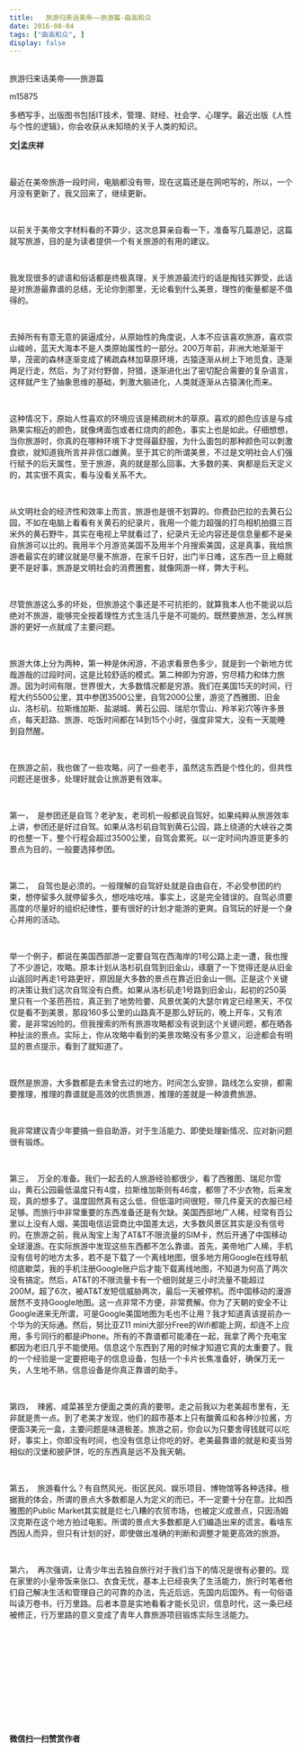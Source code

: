 ```yaml
---
title:   旅游归来话美帝——旅游篇-曲高和众
date: 2016-08-04
tags: ["曲高和众", ]
display: false
---
```



## 



旅游归来话美帝——旅游篇




m15875




多栖写手，出版图书包括IT技术，管理、财经、社会学、心理学。最近出版《人性与个性的逻辑》，你会收获从未知晓的关于人类的知识。


**文|孟庆祥**

&nbsp;

最近在美帝旅游一段时间，电脑都没有带，现在这篇还是在网吧写的，所以，一个月没有更新了，我又回来了，继续更新。

&nbsp;

以前关于美帝文字材料看的不算少，这次总算亲自看一下，准备写几篇游记，这篇就写旅游，目的是为读者提供一个有关旅游的有用的建议。

&nbsp;

我发现很多的谚语和俗话都是终极真理，关于旅游最流行的话是掏钱买罪受，此话是对旅游最靠谱的总结，无论你到那里，无论看到什么美景，理性的衡量都是不值得的。

&nbsp;

去掉所有有意无意的装逼成分，从原始性的角度说，人本不应该喜欢旅游，喜欢崇山峻岭，蓝天大海本不是人类原始属性的一部分。200万年前，非洲大地渐渐干旱，茂密的森林逐渐变成了稀疏森林加草原环境，古猿逐渐从树上下地觅食，逐渐两足行走，然后，为了对付野兽，狩猎，逐渐进化出了密切配合需要的复杂语言，这样就产生了抽象思维的基础，刺激大脑进化，人类就逐渐从古猿演化而来。

&nbsp;

这种情况下，原始人性喜欢的环境应该是稀疏树木的草原。喜欢的颜色应该是与成熟果实相近的颜色，就像烤面包或者红烧肉的颜色，事实上也是如此。仔细想想，当你旅游时，你真的在哪种环境下才觉得最舒服，为什么面包的那种颜色可以刺激食欲，就知道我所言并非信口雌黄。至于其它的所谓美景，不过是文明社会人们强行赋予的后天属性，至于旅游，真的就是那么回事。大多数的美、爽都是后天定义的，其实很不真实，看与没看关系不大。

&nbsp;

从文明社会的经济性和效率上而言，旅游也是很不划算的。你费劲巴拉的去黄石公园，不如在电脑上看看有关黄石的纪录片，我用一个能力超强的打鸟相机拍摄三百米外的黄石野牛，其实在电视上早就看过了，纪录片无论内容还是信息量都不是亲自旅游可以比的。我用半个月游览美国不及用半个月搜索美国，这是真事，我给旅游者最实在的建议就是尽量不旅游，在家千日好，出门半日难，这东西一旦上瘾就更不是好事，旅游是文明社会的消费圈套，就像网游一样，弊大于利。

&nbsp;

尽管旅游这么多的坏处，但旅游这个事还是不可抗拒的，就算我本人也不能说以后绝对不旅游，能够完全按着理性方式生活几乎是不可能的。既然要旅游，怎么样旅游的更好一点就成了主要问题。

&nbsp;

旅游大体上分为两种，第一种是休闲游，不追求看景色多少，就是到一个新地方优哉游哉的过段时间，这是比较舒适的模式。第二种即为穷游，穷尽精力和体力旅游。因为时间有限，世界很大，大多数情况都是穷游。我们在美国15天的时间，行程大约5500公里，其中参团3500公里，自驾2000公里，游览了西雅图、旧金山、洛杉矶、拉斯维加斯、盐湖城、黄石公园、瑞尼尔雪山、羚羊彩穴等许多景点，每天赶路、旅游、吃饭时间都在14到15个小时，强度非常大，没有一天能睡到自然醒。

&nbsp;

在旅游之前，我也做了一些攻略，问了一些老手，虽然这东西是个性化的，但共性问题还是很多，处理好就会让旅游更有效率。

&nbsp;

第一，&nbsp;&nbsp;是参团还是自驾？老驴友，老司机一般都说自驾好。如果纯粹从旅游效率上讲，参团还是好过自驾。如果从洛杉矶自驾到黄石公园，路上绕道的大峡谷之类的也整一下，整个行程会超过3500公里，自驾会累死。以一定时间内游览更多的景点为目的，一般要选择参团。

&nbsp;

第二，&nbsp;&nbsp;自驾也是必须的。一般理解的自驾好处就是自由自在，不必受参团的约束，想停留多久就停留多久，想吃啥吃啥。事实上，这是完全错误的。自驾必须要高度的尽量好的组织纪律性，要有很好的计划才能游的更爽。自驾玩的好是一个身心并用的活动。

&nbsp;

举一个例子，都说在美国西部游一定要自驾在西海岸的1号公路上走一遭，我也搜了不少游记，攻略。原本计划从洛杉矶自驾到旧金山，琢磨了一下觉得还是从旧金山返回时再走1号路更好，原因是大多数的景点在靠近旧金山一侧。正是这个关键的决策让我们这次自驾没有白费。如果从洛杉矶走1号路到旧金山，起初的250英里只有一个圣芭芭拉，真正到了地势险要、风景优美的大瑟尔肯定已经黑天，不仅仅是看不到美景，那段160多公里的山路真不是那么好玩的，晚上开车，又有浓雾，是非常凶险的。但我搜索的所有旅游攻略都没有说到这个关键问题，都在晒各种扯淡的景点。实际上，你从攻略中看到的美景攻略没有多少意义，沿途都会有明显的景点提示，看到了就知道了。

&nbsp;

既然是旅游，大多数都是去未曾去过的地方。时间怎么安排，路线怎么安排，都需要推理，推理的靠谱就是高效的优质旅游，推理的差就是一种浪费旅游。

&nbsp;

我非常建议青少年要搞一些自助游，对于生活能力、即使处理新情况、应对新问题很有锻炼。

&nbsp;

第三，&nbsp;&nbsp;万全的准备。我们一起去的人旅游经验都很少，看了西雅图、瑞尼尔雪山，黄石公园最低温度只有4度，拉斯维加斯则有46度，都带了不少衣物，后来发现，真的想多了。温度固然真有这么低，但低温时间很短，带几件夏天的衣服已经足够。而旅行中非常重要的东西准备还是有欠缺。美国西部地广人稀，经常有百公里以上没有人烟，美国电信运营商比中国差太远，大多数风景区其实是没有信号的。在旅游之前，我从淘宝上淘了AT&amp;T不限流量的SIM卡，然后开通了中国移动全球漫游。在实际旅游中发现这些东西都不怎么靠谱。首先，美帝地广人稀，手机没有信号的地方太多，若不是下载了一个离线地图，很多地方用Google在线导航彻底歇菜，我的手机注册Google账户后才能下载离线地图，不知道为何高了两次没有搞定。然后，AT&amp;T的不限流量卡有一个细则就是三小时流量不能超过200M，超了6次，被AT&amp;T发短信威胁两次，最后一天被停机。而中国移动的漫游居然不支持Google地图。这一点非常不方便，非常费解。你为了天朝的安全不让Google进来无所谓，可是Google美国地图为毛也不让用？我才知道真该提前办一个华为的天际通。然后，努比亚Z11 mini大部分Free的Wifi都能上网，却连不上应用，多亏同行的都是iPhone。所有的不靠谱都可能凑在一起，我拿了两个充电宝都因为老旧几乎不能使用。信息这个东西到了用的时候才知道它真的太重要了。我的一个经验是一定要把电子的信息设备，包括一个卡片长焦准备好，确保万无一失，人生地不熟，信息设备是你真正靠谱的助手。

&nbsp;

第四，&nbsp;&nbsp;辣酱、咸菜甚至方便面之类的真的要带。走之前我以为老美超市里有，无非就是贵一点。到了老美才发现，他们的超市基本上只有酸黄瓜和各种沙拉酱，方便面3美元一盒，主要问题是味道极差。旅游之前，你会以为只要舍得钱就可以吃好，事实上，你即没有时间，也没有信息让你吃的好。老美最靠谱的就是和麦当劳相似的汉堡和披萨饼，吃的东西真是远不及我天朝。

&nbsp;

第五，&nbsp;&nbsp;旅游看什么？有自然风光、街区民风、娱乐项目、博物馆等各种选择。根据我的体会，所谓的景点大多数都是人为定义的而已，不一定要十分在意。比如西雅图的Public Market其实就是烂七八糟的农贸市场，也被定义成景点，只因汤姆汉克斯在这个地方拍过电影。所谓的景点大多数都是人们编造出来的谎言。看啥东西因人而异，但只有计划的好，即使做出准确的判断和调整才能更高效的旅游。

&nbsp;

第六，&nbsp;&nbsp;再次强调，让青少年出去独自旅行对于我们当下的情况是很有必要的。现在家里的小皇帝饭来张口、衣食无忧，基本上已经丧失了生活能力，旅行时笔者他们自己解决生活和管理自己的可靠的办法，先近后远，先国内后国外。有一句俗语叫读万卷书，行万里路。后者本意是实地看看才能长见识，信息时代，这一条已经被修正，行万里路的意义变成了青年人靠旅游项目锻炼实际生活能力。

&nbsp;

&nbsp;

&nbsp;

&nbsp;

&nbsp;

&nbsp;




**微信扫一扫赞赏作者**